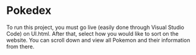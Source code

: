 # Pokedex

To run this project, you must go live (easily done through Visual Studio Code) on UI.html. After that, select how you would like to sort on the website. You can scroll down and view all Pokemon and their information from there.
